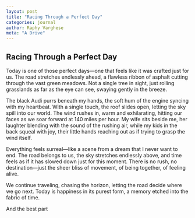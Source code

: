 ```yaml
---
layout: post
title: "Racing Through a Perfect Day"
categories: journal
author: Raphy Varghese
meta: "A Drive"
---
```


## Racing Through a Perfect Day

Today is one of those perfect days—one that feels like it was crafted just for us. The road stretches endlessly ahead, a flawless ribbon of asphalt cutting through the vast green meadows. Not a single tree in sight, just rolling grasslands as far as the eye can see, swaying gently in the breeze.

The black Audi purrs beneath my hands, the soft hum of the engine syncing with my heartbeat. With a single touch, the roof slides open, letting the sky spill into our world. The wind rushes in, warm and exhilarating, hitting our faces as we soar forward at 140 miles per hour. My wife sits beside me, her laughter blending with the sound of the rushing air, while my kids in the back squeal with joy, their little hands reaching out as if trying to grasp the wind itself.

Everything feels surreal—like a scene from a dream that I never want to end. The road belongs to us, the sky stretches endlessly above, and time feels as if it has slowed down just for this moment. There is no rush, no destination—just the sheer bliss of movement, of being together, of feeling alive.

We continue traveling, chasing the horizon, letting the road decide where we go next. Today is happiness in its purest form, a memory etched into the fabric of time.

And the best part
